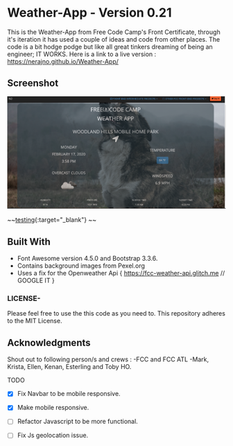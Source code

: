 
# Weather-App - Version 0.21
This is the Weather-App from Free Code Camp's Front Certificate, through it's iteration it has used a couple of ideas and code from other places. The code is a bit hodge podge but like all great tinkers dreaming of being an engineer; IT WORKS.
Here is a link to a live version : https://nerajno.github.io/Weather-App/

## Screenshot
![Image of ScreenShot](https://github.com/Nerajno/Weather-App/blob/master/ScreenShot.png)


~~[testing](http://google.com){:target="_blank"} ~~

## Built With
- Font Awesome version 4.5.0 and Bootstrap 3.3.6.
- Contains background images from Pexel.org
- Uses a fix for the Openweather Api { https://fcc-weather-api.glitch.me // GOOGLE IT  }

### LICENSE-
Please feel free to use the this code as you need to.
This repository adheres to the MIT License.

## Acknowledgments
Shout out to following person/s and crews :
-FCC and FCC ATL
-Mark, Krista, Ellen, Kenan, Esterling and Toby HO.

TODO
- [x] Fix Navbar to be mobile responsive.
- [x] Make mobile responsive.
- [ ] Refactor Javascript to be more functional.
- [ ] Fix Js geolocation issue.

